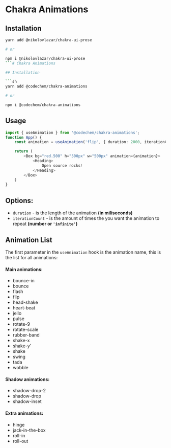 # Chakra Animations

## Installation

```sh
yarn add @nikolovlazar/chakra-ui-prose

# or

npm i @nikolovlazar/chakra-ui-prose
```# Chakra Animations

## Installation

```sh
yarn add @codechem/chakra-animations

# or

npm i @codechem/chakra-animations
```

## Usage
```typescript
import { useAnimation } from '@codechem/chakra-animations';
function App() {
    const animation = useAnimation('flip', { duration: 2000, iterationCount: 'infinite' });

    return (
        <Box bg="red.500" h="500px" w="500px" animation={animation}>
            <Heading>
                Open source rocks!
            </Heading>
        </Box>
    )
}
```

## Options:

- `duration` - is the length of the animation **(in miliseconds)** 
- `iterationCount` - is the amount of times the you want the animation to repeat **(number or `'infinite'`)**

## Animation List

The first parameter in the `useAnimation` hook is the animation name, this is the list for all animations:

#### Main animations:
- bounce-in
- bounce
- flash
- flip
- head-shake
- heart-beat
- jello
- pulse
- rotate-9
- rotate-scale
- rubber-band
- shake-x
- shake-y'
- shake
- swing
- tada
- wobble

#### Shadow animations:
- shadow-drop-2
- shadow-drop
- shadow-inset

#### Extra animations:
- hinge
- jack-in-the-box
- roll-in
- roll-out